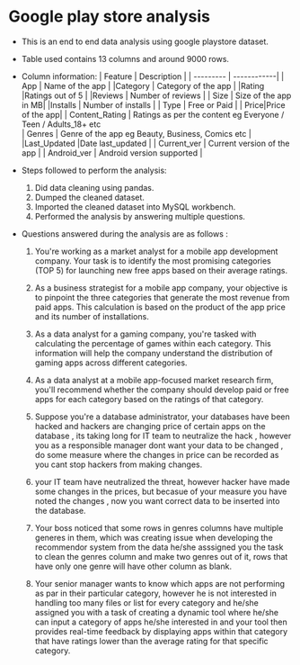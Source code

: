 # Google play store analysis

* This is an end to end data analysis using google playstore dataset.
  
* Table used contains 13 columns and around 9000 rows.
  
* Column information:
  | Feature   | Description |
  | --------- | ------------|
  | App | Name of the app |
  |Category | Category of the app |
  |Rating |Ratings out of 5 |
  |Reviews  | Number of reviews |
  | Size  | Size of the app in MB|
  |Installs | Number of installs |
  | Type | Free or Paid |
  | Price|Price of the app|
  | Content_Rating | Ratings as per the content eg Everyone / Teen / Adults_18+ etc  
  | Genres | Genre of the app eg Beauty, Business, Comics etc  |
  |Last_Updated |Date last_updated |
  | Current_ver | Current version of the app  |
  | Android_ver | Android version supported  |

* Steps followed to perform the analysis:
  1. Did data cleaning using pandas.
  2. Dumped the cleaned dataset.
  3. Imported the cleaned dataset into MySQL workbench.
  4. Performed the analysis by answering multiple questions.
 
* Questions answered during the analysis are as follows :

  1. You're working as a market analyst for a mobile app development company. Your task is to identify the most promising categories (TOP 5) 
     for launching new free apps based on their average ratings.

  2. As a business strategist for a mobile app company, your objective is to pinpoint the three categories that generate the most revenue 
     from paid apps. This calculation is based on the product of the app price and its number of installations.

  3. As a data analyst for a gaming company, you're tasked with calculating the percentage of games within each category. 
     This information will help the company understand the distribution of gaming apps across different categories.

  4. As a data analyst at a mobile app-focused market research firm, you'll recommend whether the company should develop paid or 
     free apps for each category based on the  ratings of that category.

  5. Suppose you're a database administrator, your databases have been hacked  and hackers are changing price of certain apps on the database , its taking long for IT team to 
     neutralize the hack , however you as a responsible manager  dont want your data to be changed , do some measure where the changes in price can be recorded as you cant 
     stop hackers from making changes.

  6. your IT team have neutralized the threat, however hacker have made some changes in the prices, but becasue of your measure you have noted the changes , now you want
     correct data to be inserted into the database.

  7. Your boss noticed  that some rows in genres columns have multiple generes in them, which was creating issue when developing the  recommendor system from the data
     he/she asssigned you the task to clean the genres column and make two genres out of it, rows that have only one genre will have other column as blank.

  8. Your senior manager wants to know which apps are  not performing as par in their particular category, however he is not interested in handling too many files or
     list for every  category and he/she assigned  you with a task of creating a dynamic tool where he/she  can input a category of apps he/she  interested in and 
     your tool then provides real-time feedback by displaying apps within that category that have ratings lower than the average rating for that specific category.


